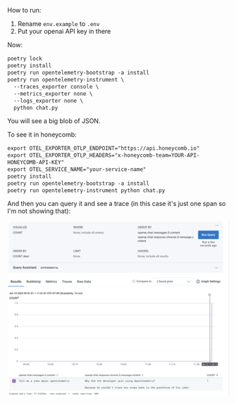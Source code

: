 How to run:

1. Rename `env.example` to `.env`
2. Put your openai API key in there

Now:

```shell
poetry lock
poetry install
poetry run opentelemetry-bootstrap -a install
poetry run opentelemetry-instrument \
  --traces_exporter console \
  --metrics_exporter none \
  --logs_exporter none \
  python chat.py
```

You will see a big blob of JSON.

To see it in honeycomb:

```
export OTEL_EXPORTER_OTLP_ENDPOINT="https://api.honeycomb.io"
export OTEL_EXPORTER_OTLP_HEADERS="x-honeycomb-team=YOUR-API-HONEYCOMB-API-KEY"
export OTEL_SERVICE_NAME="your-service-name"
poetry install
poetry run opentelemetry-bootstrap -a install
poetry run opentelemetry-instrument python chat.py
```

And then you can query it and see a trace (in this case it's just one span so I'm not showing that):

![](honeycomb-openai-query.png)
